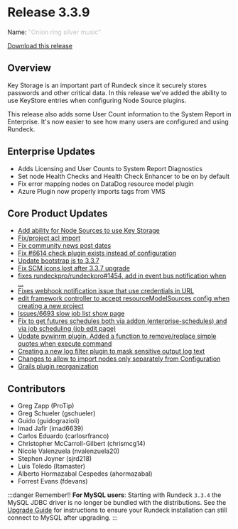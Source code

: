 # Release 3.3.9

Name: <span style="color: silver"><span class="glyphicon glyphicon-music"></span> "Onion ring silver music"</span>

[Download this release](https://download.rundeck.com/3.3.9/index.html)

## Overview

Key Storage is an important part of Rundeck since it securely stores passwords and other critical data.  In this release we've added the ability to use KeyStore entries when configuring Node Source plugins.

This release also adds some User Count information to the System Report in Enterprise.  It's now easier to see how many users are configured and using Rundeck.

## Enterprise Updates

* Adds Licensing and User Counts to System Report Diagnostics
* Set node Health Checks and Health Check Enhancer to be on by default
* Fix error mapping nodes on DataDog resource model plugin
* Azure Plugin now properly imports tags from VMS

## Core Product Updates

* [Add ability for Node Sources to use Key Storage](https://github.com/rundeck/rundeck/issues/6666)
* [Fix/project acl import](https://github.com/rundeck/rundeck/issues/6761)
* [Fix community news post dates](https://github.com/rundeck/rundeck/issues/6750)
* [Fix #6614 check plugin exists instead of configuration](https://github.com/rundeck/rundeck/issues/6740)
* [Update bootstrap js to 3.3.7](https://github.com/rundeck/rundeck/issues/6739)
* [Fix SCM icons lost after 3.3.7 upgrade](https://github.com/rundeck/rundeck/issues/6735)
* [fixes rundeckpro/rundeckpro#1454, add in event bus notification when …](https://github.com/rundeck/rundeck/issues/6734)
* [Fixes webhook notification issue that use credentials in URL](https://github.com/rundeck/rundeck/issues/6732)
* [edit framework controller to accept resourceModelSources config when creating a new project](https://github.com/rundeck/rundeck/issues/6730)
* [Issues/6693 slow job list show page](https://github.com/rundeck/rundeck/issues/6725)
* [Fix to get futures schedules both via addon (enterprise-schedules) and via job scheduling (job edit page)](https://github.com/rundeck/rundeck/issues/6723)
* [Update pywinrm plugin. Added a function to remove/replace simple quotes when execute command](https://github.com/rundeck/rundeck/issues/6712)
* [Creating a new log filter plugin to mask sensitive output log text](https://github.com/rundeck/rundeck/issues/6709)
* [Changes to allow to import nodes only separately from Configuration](https://github.com/rundeck/rundeck/issues/6701)
* [Grails plugin reorganization](https://github.com/rundeck/rundeck/issues/6697)

## Contributors

* Greg Zapp (ProTip)
* Greg Schueler (gschueler)
* Guido (guidograzioli)
* Imad Jafir (imad6639)
* Carlos Eduardo (carlosrfranco)
* Christopher McCarroll-Gilbert (chrismcg14)
* Nicole Valenzuela (nvalenzuela20)
* Stephen Joyner (sjrd218)
* Luis Toledo (ltamaster)
* Alberto Hormazabal Cespedes (ahormazabal)
* Forrest Evans (fdevans)


:::danger Remember!!
**For MySQL users**: Starting with Rundeck `3.3.4` the MySQL JDBC driver is no longer be
bundled with the distributions. See the [Upgrade Guide](/upgrading/upgrading-to-rundeck-3.3.4.md)
for instructions to ensure your Rundeck installation can still connect to MySQL after upgrading.
:::
